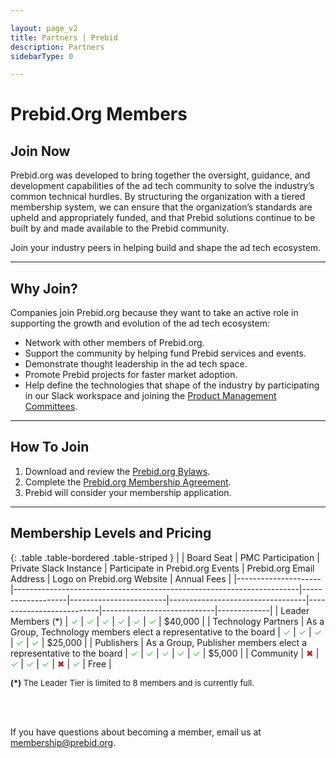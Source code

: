 ```yaml
---

layout: page_v2
title: Partners | Prebid
description: Partners
sidebarType: 0

---
```

# Prebid.Org Members

<div style="text-alignment:center">
<h2>Join Now</h2>
</div>

Prebid.org was developed to bring together the oversight, guidance, and development capabilities of the ad tech community to solve the industry’s common technical hurdles. By structuring the organization with a tiered membership system, we can ensure that the organization’s standards are upheld and appropriately funded, and that Prebid solutions continue to be built by and made available to the Prebid community.

Join your industry peers in helping build and shape the ad tech ecosystem.

<hr>

## Why Join?

Companies join Prebid.org because they want to take an active role in supporting the growth and evolution of the ad tech ecosystem:  
- Network with other members of Prebid.org.
- Support the community by helping fund Prebid services and events.
- Demonstrate thought leadership in the ad tech space.
- Promote Prebid projects for faster market adoption.
- Help define the technologies that shape of the industry by participating in our Slack workspace and joining the [Product Management Committees](/overview/prebid-management-committees.html).

<hr>

## How To Join

1. Download and review the [Prebid.org Bylaws](https://files.prebid.org/docs/Prebid_org_bylaws_jun_2019.pdf).  
2. Complete the [Prebid.org Membership Agreement](https://na3.docusign.net/Member/PowerFormSigning.aspx?PowerFormId=2208cbf4-d455-4c6b-ba4f-f00e3e0b4cda&env=na3-eu1&acct=2160069d-b42e-4c0a-9528-3a58d1c58bf9&v=2).
3. Prebid will consider your membership application.

<hr>

## Membership Levels and Pricing

{: .table .table-bordered .table-striped }
|                     | Board Seat                                                            | PMC Participation | Private Slack Instance | Participate in Prebid.org Events | Prebid.org Email Address | Logo on Prebid.org Website | Annual Fees |
|---------------------|-----------------------------------------------------------------------|-------------------|------------------------|----------------------------------|--------------------------|----------------------------|-------------|
| Leader Members&nbsp;(*) | <span style="color:#32CD32;">✓</span>                                                                    | <span style="color:#32CD32;">✓</span>                 | <span style="color:#32CD32;">✓</span>                      | <span style="color:#32CD32;">✓</span>                               | <span style="color:#32CD32;">✓</span>                        | <span style="color:#32CD32;">✓</span>                          | $40,000     |
| Technology Partners | As a Group,  Technology members  elect a representative  to the board | <span style="color:#32CD32;">✓</span>                 | <span style="color:#32CD32;">✓</span>                      | <span style="color:#32CD32;">✓</span>                                | <span style="color:#32CD32;">✓</span>                        | <span style="color:#32CD32;">✓</span>                          | $25,000     |
| Publishers          | As a Group,  Publisher members elect  a representative to  the board  | <span style="color:#32CD32;">✓</span>                 | <span style="color:#32CD32;">✓</span>                      | <span style="color:#32CD32;">✓</span>                                | <span style="color:#32CD32;">✓</span>                        | <span style="color:#32CD32;">✓</span>                          | $5,000      |
| Community           | <span style="color:#B22222">✖</span>                                                                     | <span style="color:#32CD32;">✓</span>                 | <span style="color:#32CD32;">✓</span>                      | <span style="color:#32CD32;">✓</span>                                | <span style="color:#B22222">✖</span>                         | <span style="color:#32CD32;">✓</span>                           | Free        |

<font size="-1"><b>(*)</b> The Leader Tier is limited to 8 members and is currently full.</font>

<br>
<br>

If you have questions about becoming a member, email us at [membership@prebid.org](mailto:membership@prebid.org).

<br>
<br>

